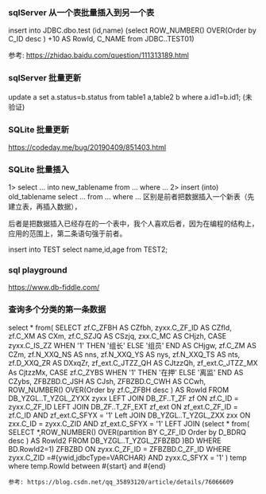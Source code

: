 ### sqlServer 从一个表批量插入到另一个表
insert into JDBC.dbo.test (id,name) (select 	ROW_NUMBER() OVER(Order by C_ID desc ) +10 AS RowId, C_NAME from JDBC..TEST01)  

参考: https://zhidao.baidu.com/question/111313189.html


### sqlServer 批量更新
update a set a.status=b.status from table1 a,table2 b where   a.id1=b.id1; (未验证)

### SQLite 批量更新
https://codeday.me/bug/20190409/851403.html

### SQLite 批量插入

1> select ... into new_tablename from ... where ... 
2> insert (into) old_tablename select ... from ... where ... 
区别是前者把数据插入一个新表（先建立表，再插入数据），

后者是把数据插入已经存在的一个表中，我个人喜欢后者，因为在编程的结构上，应用的范围上，第二条语句强于前者。

insert into TEST select name,id,age from TEST2;

### sql playground
https://www.db-fiddle.com/

### 查询多个分类的第一条数据
select * from(
		SELECT 
			zf.C_ZFBH AS CZfbh,
			zyxx.C_ZF_ID AS CZfId,
			zf.C_XM AS CXm,
			zf.C_SZJQ AS CSzjq,
			zxx.C_MC  AS CHjzh,
			CASE zyxx.C_IS_ZZ WHEN '1' THEN '组长' ELSE '组员' END AS CHjgw,
			zf.C_ZM AS CZm,
			zf.N_XXQ_NS AS nns,
			zf.N_XXQ_YS AS nys,
			zf.N_XXQ_TS AS nts,
			zf.D_XXQ_ZR AS DXxqZr,
			zf_ext.C_JTZZ_QH AS CJtzzQh,
			zf_ext.C_JTZZ_MX As CjtzzMx,
			CASE zf.C_ZYBS WHEN '1' THEN '在押' ELSE '离监' END AS CZybs,
			ZFBZBD.C_JSH  AS CJsh,
			ZFBZBD.C_CWH  AS CCwh,
			 ROW_NUMBER() OVER(Order by zf.C_ZFBH desc ) AS RowId
		FROM 
			DB_YZGL..T_YZGL_ZYXX zyxx
		LEFT JOIN 
			DB_ZF..T_ZF zf ON zf.C_ID = zyxx.C_ZF_ID 
		LEFT JOIN 
			DB_ZF..T_ZF_EXT zf_ext ON zf_ext.C_ZF_ID = zf.C_ID AND zf_ext.C_SFYX = '1'
		Left JOIN
		    DB_YZGL..T_YZGL_ZXX zxx ON zxx.C_ID = zyxx.C_ZID AND zf_ext.C_SFYX = '1'
		LEFT JOIN (select * from(
						SELECT *,ROW_NUMBER() OVER(partition  BY C_ZF_ID Order by D_BDRQ desc ) AS RowId2
				 FROM DB_YZGL..T_YZGL_ZFBZBD )BD WHERE BD.RowId2=1) ZFBZBD  ON zyxx.C_ZF_ID  = ZFBZBD.C_ZF_ID
		WHERE
		    zyxx.C_ZID =#{ywid,jdbcType=VARCHAR}
		    AND zyxx.C_SFYX = '1'
		) temp where temp.RowId between #{start} and #{end}
    
    参考: https://blog.csdn.net/qq_35893120/article/details/76066609
